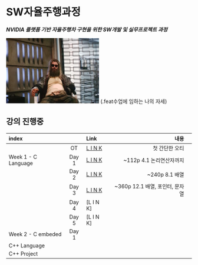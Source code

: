 # SW자율주행과정

***NVIDIA 플랫폼 기반 자율주행차 구현을 위한 SW개발 및 실무프로젝트 과정***



<img src="./t.jpg" width="50%" height="50%">
(.feat수업에 임하는 나의 자세)


## 강의 진행중
|index||Link|내용||
|:---|:---:|:---|---:|:---|
||OT|[L I N K](./courses/OT/OT.md)|첫 간단한 오티||
|Week 1 - C Language|Day 1|[L I N K](./courses/w01_c/w01d01.md)|~112p 4.1 논리연산자까지
||Day 2|[L I N K](./courses/w01_c/w01d02.md)|~240p  8.1 배열
||Day 3|[L I N K](./courses/w01_c/w01d03.md)|~360p 12.1 배열, 포인터, 문자열
||Day 4|[L I N K]
||Day 5|[L I N K]
|Week 2 - C embeded|Day 1|
|C++ Language|
|C++ Project|






